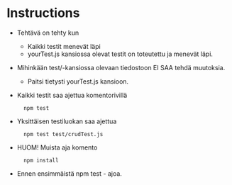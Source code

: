 <h1>Instructions</h1>

* Tehtävä on tehty kun
    * Kaikki testit menevät läpi
    * yourTest.js kansiossa olevat testit on toteutettu ja menevät läpi.

* Mihinkään test/-kansiossa olevaan tiedostoon EI SAA tehdä muutoksia.
    * Paitsi tietysti yourTest.js kansioon.

* Kaikki testit saa ajettua komentorivillä

        npm test

* Yksittäisen testiluokan saa ajettua

        npm test test/crudTest.js

* HUOM! Muista aja komento 
        
        npm install

* Ennen ensimmäistä npm test - ajoa.